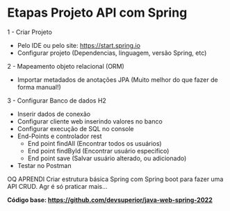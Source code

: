 # Etapas Projeto API com Spring
1 - Criar Projeto

* Pelo IDE ou pelo site: https://start.spring.io
* Configurar projeto (Dependencias, linguagem, versão Spring, etc)

2 - Mapeamento objeto relacional (ORM)
* Importar metadados de anotações JPA (Muito melhor do que fazer de forma manual!)

3 - Configurar Banco de dados H2
* Inserir dados de conexão
* Configurar cliente web inserindo valores no banco
* Configurar execução de SQL no console
* End-Points e controlador rest
  - End point findAll (Encontrar todos os usuários)
  - End point findById (Encontrar usuário especifico)
  - End point save (Salvar usuário alterado, ou adicionado)
* Testar no Postman

OQ APRENDI
Criar estrutura básica Spring com Spring boot para fazer uma API CRUD. Agr é só praticar mais...

**Código base: https://github.com/devsuperior/java-web-spring-2022**